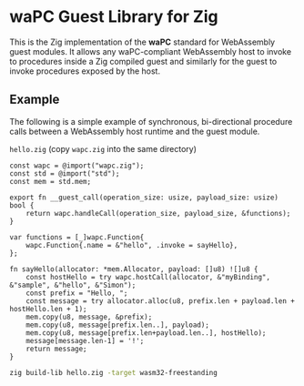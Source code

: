 # waPC Guest Library for Zig

This is the Zig implementation of the **waPC** standard for WebAssembly guest modules. It allows any waPC-compliant WebAssembly host to invoke to procedures inside a Zig compiled guest and similarly for the guest to invoke procedures exposed by the host.

## Example
The following is a simple example of synchronous, bi-directional procedure calls between a WebAssembly host runtime and the guest module.

`hello.zig` (copy `wapc.zig` into the same directory)

```zig
const wapc = @import("wapc.zig");
const std = @import("std");
const mem = std.mem;

export fn __guest_call(operation_size: usize, payload_size: usize) bool {
    return wapc.handleCall(operation_size, payload_size, &functions);
}

var functions = [_]wapc.Function{
    wapc.Function{.name = &"hello", .invoke = sayHello},
};

fn sayHello(allocator: *mem.Allocator, payload: []u8) ![]u8 {
    const hostHello = try wapc.hostCall(allocator, &"myBinding", &"sample", &"hello", &"Simon");
    const prefix = "Hello, ";
    const message = try allocator.alloc(u8, prefix.len + payload.len + hostHello.len + 1);
    mem.copy(u8, message, &prefix);
    mem.copy(u8, message[prefix.len..], payload);
    mem.copy(u8, message[prefix.len+payload.len..], hostHello);
    message[message.len-1] = '!';
    return message;
}
```

```sh
zig build-lib hello.zig -target wasm32-freestanding
```